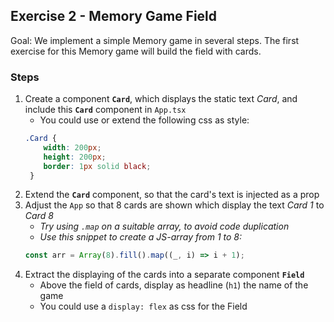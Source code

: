 ## Exercise 2 - Memory Game Field
Goal: We implement a simple Memory game in several steps. The first exercise for this Memory game will build the field with cards.


### Steps
1. Create a component **`Card`**, which displays the static text *Card*, and include this **`Card`** component in `App.tsx`
    * You could use or extend the following css as style:
    ```css
    .Card {
        width: 200px;
        height: 200px;
        border: 1px solid black;
     }
    ```
2. Extend the **`Card`** component, so that the card's text is injected as a prop
3. Adjust the `App` so that 8  cards are shown which display the text *Card 1* to *Card 8*
    * *Try using `.map` on a suitable array, to avoid code duplication*
    * *Use this snippet to create a JS-array from 1 to 8:*
    ```js
    const arr = Array(8).fill().map((_, i) => i + 1);
    ```
4. Extract the displaying of the cards into a separate component **`Field`**
    * Above the field of cards, display as headline (`h1`) the name of the game
    * You could use a `display: flex` as css for the Field